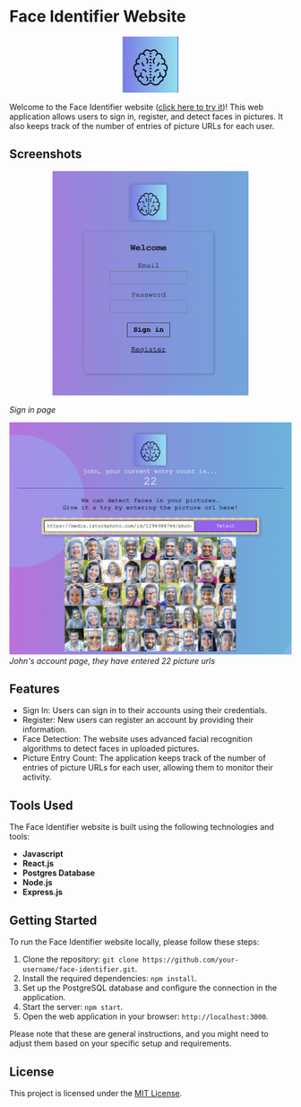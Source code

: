 # Face Identifier Website

<div align="center">
  <img src="./public/logo.png" alt="Logo" width="100" height="100">
</div>

Welcome to the Face Identifier website ([click here to try it](https://face-identifier.onrender.com/))! This web application allows users to sign in, register, and detect faces in pictures. It also keeps track of the number of entries of picture URLs for each user.

## Screenshots

<div align="center">
  <img src="./public/screenshot0.png" alt="Logo" width="350" height="400">
</div>

_Sign in page_

![Screenshot 2](./public/screenshot1.png)
_John's account page, they have entered 22 picture urls_

## Features

-   Sign In: Users can sign in to their accounts using their credentials.
-   Register: New users can register an account by providing their information.
-   Face Detection: The website uses advanced facial recognition algorithms to detect faces in uploaded pictures.
-   Picture Entry Count: The application keeps track of the number of entries of picture URLs for each user, allowing them to monitor their activity.

## Tools Used

The Face Identifier website is built using the following technologies and tools:

-   **Javascript**
-   **React.js**
-   **Postgres Database**
-   **Node.js**
-   **Express.js**

## Getting Started

To run the Face Identifier website locally, please follow these steps:

1. Clone the repository: `git clone https://github.com/your-username/face-identifier.git`.
2. Install the required dependencies: `npm install`.
3. Set up the PostgreSQL database and configure the connection in the application.
4. Start the server: `npm start`.
5. Open the web application in your browser: `http://localhost:3000`.

Please note that these are general instructions, and you might need to adjust them based on your specific setup and requirements.

## License

This project is licensed under the [MIT License](LICENSE).
